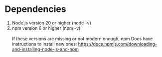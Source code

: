 # Dependencies
1. Node.js version 20 or higher (node -v)
2. npm version 6 or higher (npm -v)<br>
<br>If these versions are missing or not modern enough, npm Docs have instructions to install new ones:
https://docs.npmjs.com/downloading-and-installing-node-js-and-npm
